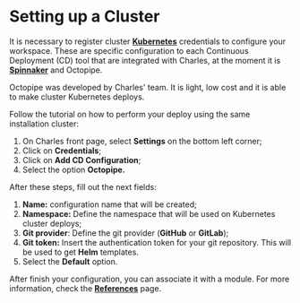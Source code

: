# Setting up a Cluster

It is necessary to register cluster [**Kubernetes**](https://kubernetes.io) credentials to configure your workspace. These are specific configuration to each Continuous Deployment \(CD\) tool that are integrated with Charles, at the moment it is [**Spinnaker**](https://www.spinnaker.io/) and Octopipe.

Octopipe was developed by Charles' team. It is light, low cost and it is able to make cluster Kubernetes deploys.

Follow the tutorial on how to perform your deploy using the same installation cluster:

1. On Charles front page, select **Settings** on the bottom left corner; 
2. Click on **Credentials**;
3. Click on **Add CD Configuration**;
4. Select the option **Octopipe.**

After these steps, fill out the next fields:

1. **Name:** configuration name that will be created; 
2. **Namespace:** Define the namespace that will be used on Kubernetes cluster deploys; 
3. **Git provider**: Define the git provider \(**GitHub** or **GitLab**\);
4. **Git token:**  Insert the authentication token for your git repository. This will be used to get **Helm** templates.  
5. Select the **Default** option.

After finish your configuration, you can associate it with a module. For more information, check the [**References**](https://docs.charlescd.io/referencia/configuracao-cd) page.


